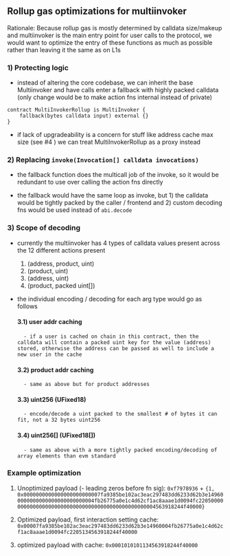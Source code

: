 ## Rollup gas optimizations for multiinvoker

Rationale: Because rollup gas is mostly determined by calldata size/makeup and multiinvoker is the main entry point for user calls to the protocol, we would want to optimize the entry of these functions as much as possible rather than leaving it the same as on L1s 


### 1) Protecting logic
- instead of altering the core codebase, we can inherit the base Multiinvoker and have calls enter a fallback with highly packed calldata (only change would be to make action fns internal instead of private)

```
contract MultiInvokerRollup is MultiInvoker {
    fallback(bytes calldata input) external {}
}

```

- if lack of upgradeability is a concern for stuff like address cache max size (see #4 ) we can treat MultiInvokerRollup as a proxy instead 

### 2) Replacing `invoke(Invocation[] calldata invocations)`
- the fallback function does the multicall job of the invoke, so it would be redundant to use over calling the action fns directly 



- the fallback would have the same loop as invoke, but 1) the calldata would be tightly packed by the caller / frontend and 2) custom decoding fns would be used instead of `abi.decode`


### 3) Scope of decoding
- currently the multiinvoker has 4 types of calldata values present across the 12 different actions present
  
    1) (address, product, uint)
    2) (product, uint)
    3) (address, uint)
    4) (product, packed uint[])

- the individual encoding / decoding for each arg type would go as follows 

    #### 3.1) user addr caching 
        - if a user is cached on chain in this contract, then the calldata will contain a packed uint key for the value (address) stored, otherwise the address can be passed as well to include a new user in the cache
    #### 3.2) product addr caching
        - same as above but for product addresses
    #### 3.3) uint256 (UFixed18)
        - encode/decode a uint packed to the smallest # of bytes it can fit, not a 32 bytes uint256
    #### 3.4) uint256[] (UFixed18[])
        - same as above with a more tightly packed encoding/decoding of array elements than evm standard




### Example optimization

1. Unoptimized payload (- leading zeros before fn sig): `0xf7978936` + `{1, 0x0000000000000000000000007fa9385be102ac3eac297483dd6233d62b3e149600000000000000000000000004fb26775a0e1c4d62cf1ac8aaae1d0094fc22050000000000000000000000000000000000000000000000004563918244f40000}`

2. Optimized payload, first interaction setting cache: `0x00007fa9385be102ac3eac297483dd6233d62b3e14960004fb26775a0e1c4d62cf1ac8aaae1d0094fc2205134563918244f40000`

3. optimized payload with cache: `0x0001010101134563918244f40000`